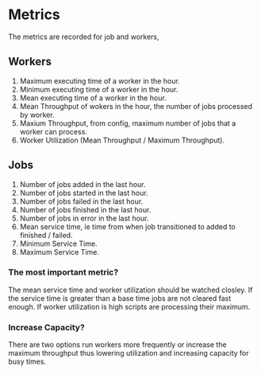 # Metrics

The metrics are recorded for job and workers,

## Workers
1. Maximum executing time of a worker in the hour.
2. Minimum executing time of a worker in the hour.
3. Mean executing time of a worker in the hour.
4. Mean Throughput of wokers in the hour, the number of jobs processed by worker.
5. Maxium Throughput, from config, maximum number of jobs that a worker can process.
6. Worker Utilization (Mean Throughput / Maximum Throughput).

## Jobs
1. Number of jobs added in the last hour.
2. Number of jobs started in the last hour.
3. Number of jobs failed in the last hour.
4. Number of jobs finished in the last hour.
5. Number of jobs in error in the last hour.
6. Mean service time, ie time from when job transitioned to added to finished / failed.
7. Minimum Service Time.
8. Maximum Service Time.

### The most important metric?
The mean service time and worker utilization should be watched closley. If the service time is greater than a base time jobs are not cleared fast enough. If worker utilization is high scripts are processing their maximum.

### Increase Capacity?
There are two options run workers more frequently or increase the maximum throughput thus lowering utilization and increasing capacity for busy times. 

